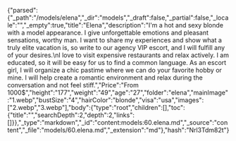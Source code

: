 {"parsed":{"_path":"/models/elena","_dir":"models","_draft":false,"_partial":false,"_locale":"","_empty":true,"title":"Elena","description":"I'm a hot and sexy blonde with a model appearance. I give unforgettable emotions and pleasant sensations, worthy man. I want to share my experiences and show what a truly elite vacation is, so write to our agency VIP escort, and I will fulfill any of your desires.\nI love to visit expensive restaurants and relax actively. I am educated, so it will be easy for us to find a common language. As an escort girl, I will organize a chic pastime where we can do your favorite hobby or mine. I will help create a romantic environment and relax during the conversation and not feel stiff.","Price":"From 1000$","height":"177","weight":"49","age":"27","folder":"elena","mainImage":"1.webp","bustSize":"4","hairColor":"blonde","visa":"usa","images":["2.webp","3.webp"],"body":{"type":"root","children":[],"toc":{"title":"","searchDepth":2,"depth":2,"links":[]}},"_type":"markdown","_id":"content:models:60.elena.md","_source":"content","_file":"models/60.elena.md","_extension":"md"},"hash":"Nrl3Tdm82t"}